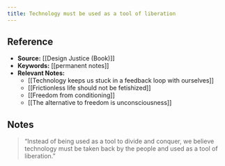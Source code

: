 ```yaml
---
title: Technology must be used as a tool of liberation
---
```

## Reference
- **Source:** [[Design Justice (Book)]]
- **Keywords:** [[permanent notes]]
- **Relevant Notes:** 
	- [[Technology keeps us stuck in a feedback loop with ourselves]]
	- [[Frictionless life should not be fetishized]]
	- [[Freedom from conditioning]]
	- [[The alternative to freedom is unconsciousness]]
## Notes
> “Instead of being used as a tool to divide and conquer, we believe technology must be taken back by the people and used as a tool of liberation.”